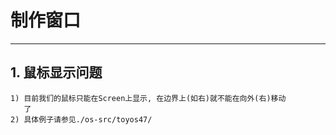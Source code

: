 # **制作窗口** #
***


## **1. 鼠标显示问题** ##
    1) 目前我们的鼠标只能在Screen上显示, 在边界上(如右)就不能在向外(右)移动
       了
    2) 具体例子请参见./os-src/toyos47/
